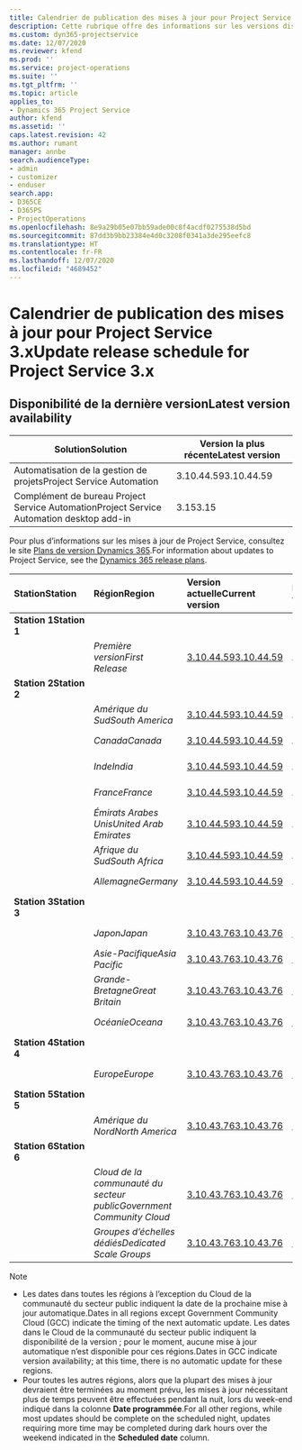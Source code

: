 ```yaml
---
title: Calendrier de publication des mises à jour pour Project Service 3.x
description: Cette rubrique offre des informations sur les versions disponibles et à venir de Dynamics 365 Project Service Automation.
ms.custom: dyn365-projectservice
ms.date: 12/07/2020
ms.reviewer: kfend
ms.prod: ''
ms.service: project-operations
ms.suite: ''
ms.tgt_pltfrm: ''
ms.topic: article
applies_to:
- Dynamics 365 Project Service
author: kfend
ms.assetid: ''
caps.latest.revision: 42
ms.author: rumant
manager: annbe
search.audienceType:
- admin
- customizer
- enduser
search.app:
- D365CE
- D365PS
- ProjectOperations
ms.openlocfilehash: 8e9a29b05e07bb59ade00c8f4acdf0275538d5bd
ms.sourcegitcommit: 87dd3b9bb23384e4d0c3208f0341a3de295eefc8
ms.translationtype: HT
ms.contentlocale: fr-FR
ms.lasthandoff: 12/07/2020
ms.locfileid: "4689452"
---
```

# <a name="update-release-schedule-for-project-service-3x"></a><span data-ttu-id="11081-103">Calendrier de publication des mises à jour pour Project Service 3.x</span><span class="sxs-lookup"><span data-stu-id="11081-103">Update release schedule for Project Service 3.x</span></span>

## <a name="latest-version-availability"></a><span data-ttu-id="11081-104">Disponibilité de la dernière version</span><span class="sxs-lookup"><span data-stu-id="11081-104">Latest version availability</span></span>

| <span data-ttu-id="11081-105">Solution</span><span class="sxs-lookup"><span data-stu-id="11081-105">Solution</span></span>  | <span data-ttu-id="11081-106">Version la plus récente</span><span class="sxs-lookup"><span data-stu-id="11081-106">Latest version</span></span> |
|-------|----|
| <span data-ttu-id="11081-107">Automatisation de la gestion de projets</span><span class="sxs-lookup"><span data-stu-id="11081-107">Project Service Automation</span></span>    | <span data-ttu-id="11081-108">3.10.44.59</span><span class="sxs-lookup"><span data-stu-id="11081-108">3.10.44.59</span></span> |
| <span data-ttu-id="11081-109">Complément de bureau Project Service Automation</span><span class="sxs-lookup"><span data-stu-id="11081-109">Project Service Automation desktop add-in</span></span>                | <span data-ttu-id="11081-110">3.15</span><span class="sxs-lookup"><span data-stu-id="11081-110">3.15</span></span>          |

<span data-ttu-id="11081-111">Pour plus d’informations sur les mises à jour de Project Service, consultez le site [Plans de version Dynamics 365](https://docs.microsoft.com/dynamics365/release-plans/).</span><span class="sxs-lookup"><span data-stu-id="11081-111">For information about updates to Project Service, see the [Dynamics 365 release plans](https://docs.microsoft.com/dynamics365/release-plans/).</span></span> 

| <span data-ttu-id="11081-112">Station</span><span class="sxs-lookup"><span data-stu-id="11081-112">Station</span></span>  | <span data-ttu-id="11081-113">Région</span><span class="sxs-lookup"><span data-stu-id="11081-113">Region</span></span> | <span data-ttu-id="11081-114">Version actuelle</span><span class="sxs-lookup"><span data-stu-id="11081-114">Current version</span></span> | <span data-ttu-id="11081-115">Prochaine version</span><span class="sxs-lookup"><span data-stu-id="11081-115">Next version</span></span> |  <span data-ttu-id="11081-116">Date planifiée</span><span class="sxs-lookup"><span data-stu-id="11081-116">Scheduled date</span></span>
| :---   | :---   | :---   | :---   |:---   |         
|<span data-ttu-id="11081-117"><strong>Station 1</strong></span><span class="sxs-lookup"><span data-stu-id="11081-117"><strong>Station 1</strong></span></span> | |  |  | |
| | <span data-ttu-id="11081-118"><i>Première version</i></span><span class="sxs-lookup"><span data-stu-id="11081-118"><i>First Release</i></span></span> | [<span data-ttu-id="11081-119">3.10.44.59</span><span class="sxs-lookup"><span data-stu-id="11081-119">3.10.44.59</span></span>](whats-new-ur-26.md) | <span data-ttu-id="11081-120">À définir</span><span class="sxs-lookup"><span data-stu-id="11081-120">TBD</span></span> | <span data-ttu-id="11081-121">8 janvier 2021</span><span class="sxs-lookup"><span data-stu-id="11081-121">January 8, 2021</span></span>
|<span data-ttu-id="11081-122"><strong>Station 2</strong></span><span class="sxs-lookup"><span data-stu-id="11081-122"><strong>Station 2</strong></span></span> | |  |  | |
| | <span data-ttu-id="11081-123"><i>Amérique du Sud</i></span><span class="sxs-lookup"><span data-stu-id="11081-123"><i>South America</i></span></span> | [<span data-ttu-id="11081-124">3.10.44.59</span><span class="sxs-lookup"><span data-stu-id="11081-124">3.10.44.59</span></span>](whats-new-ur-26.md) | <span data-ttu-id="11081-125">À définir</span><span class="sxs-lookup"><span data-stu-id="11081-125">TBD</span></span> | <span data-ttu-id="11081-126">15 janvier 2021</span><span class="sxs-lookup"><span data-stu-id="11081-126">January 15, 2021</span></span>
| | <span data-ttu-id="11081-127"><i>Canada</i></span><span class="sxs-lookup"><span data-stu-id="11081-127"><i>Canada</i></span></span> | [<span data-ttu-id="11081-128">3.10.44.59</span><span class="sxs-lookup"><span data-stu-id="11081-128">3.10.44.59</span></span>](whats-new-ur-26.md) | <span data-ttu-id="11081-129">À définir</span><span class="sxs-lookup"><span data-stu-id="11081-129">TBD</span></span> | <span data-ttu-id="11081-130">15 janvier 2021</span><span class="sxs-lookup"><span data-stu-id="11081-130">January 15, 2021</span></span>
| | <span data-ttu-id="11081-131"><i>Inde</i></span><span class="sxs-lookup"><span data-stu-id="11081-131"><i>India</i></span></span> | [<span data-ttu-id="11081-132">3.10.44.59</span><span class="sxs-lookup"><span data-stu-id="11081-132">3.10.44.59</span></span>](whats-new-ur-26.md) | <span data-ttu-id="11081-133">À définir</span><span class="sxs-lookup"><span data-stu-id="11081-133">TBD</span></span> | <span data-ttu-id="11081-134">15 janvier 2021</span><span class="sxs-lookup"><span data-stu-id="11081-134">January 15, 2021</span></span>
| | <span data-ttu-id="11081-135"><i>France</i></span><span class="sxs-lookup"><span data-stu-id="11081-135"><i>France</i></span></span> | [<span data-ttu-id="11081-136">3.10.44.59</span><span class="sxs-lookup"><span data-stu-id="11081-136">3.10.44.59</span></span>](whats-new-ur-26.md) | <span data-ttu-id="11081-137">À définir</span><span class="sxs-lookup"><span data-stu-id="11081-137">TBD</span></span> | <span data-ttu-id="11081-138">15 janvier 2021</span><span class="sxs-lookup"><span data-stu-id="11081-138">January 15, 2021</span></span>
| | <span data-ttu-id="11081-139"><i>Émirats Arabes Unis</i></span><span class="sxs-lookup"><span data-stu-id="11081-139"><i>United Arab Emirates</i></span></span> | [<span data-ttu-id="11081-140">3.10.44.59</span><span class="sxs-lookup"><span data-stu-id="11081-140">3.10.44.59</span></span>](whats-new-ur-26.md) | <span data-ttu-id="11081-141">À définir</span><span class="sxs-lookup"><span data-stu-id="11081-141">TBD</span></span> | <span data-ttu-id="11081-142">15 janvier 2021</span><span class="sxs-lookup"><span data-stu-id="11081-142">January 15, 2021</span></span>
| | <span data-ttu-id="11081-143"><i>Afrique du Sud</i></span><span class="sxs-lookup"><span data-stu-id="11081-143"><i>South Africa</i></span></span> | [<span data-ttu-id="11081-144">3.10.44.59</span><span class="sxs-lookup"><span data-stu-id="11081-144">3.10.44.59</span></span>](whats-new-ur-26.md) | <span data-ttu-id="11081-145">À définir</span><span class="sxs-lookup"><span data-stu-id="11081-145">TBD</span></span> | <span data-ttu-id="11081-146">15 janvier 2021</span><span class="sxs-lookup"><span data-stu-id="11081-146">January 15, 2021</span></span>
| | <span data-ttu-id="11081-147"><i>Allemagne</i></span><span class="sxs-lookup"><span data-stu-id="11081-147"><i>Germany</i></span></span> | [<span data-ttu-id="11081-148">3.10.44.59</span><span class="sxs-lookup"><span data-stu-id="11081-148">3.10.44.59</span></span>](whats-new-ur-26.md) | <span data-ttu-id="11081-149">À définir</span><span class="sxs-lookup"><span data-stu-id="11081-149">TBD</span></span> | <span data-ttu-id="11081-150">15 janvier 2021</span><span class="sxs-lookup"><span data-stu-id="11081-150">January 15, 2021</span></span>
|<span data-ttu-id="11081-151"><strong>Station 3</strong></span><span class="sxs-lookup"><span data-stu-id="11081-151"><strong>Station 3</strong></span></span> | |  |  | |
| | <span data-ttu-id="11081-152"><i>Japon</i></span><span class="sxs-lookup"><span data-stu-id="11081-152"><i>Japan</i></span></span> | [<span data-ttu-id="11081-153">3.10.43.76</span><span class="sxs-lookup"><span data-stu-id="11081-153">3.10.43.76</span></span>](whats-new-ur-25.md) | [<span data-ttu-id="11081-154">3.10.44.59</span><span class="sxs-lookup"><span data-stu-id="11081-154">3.10.44.59</span></span>](whats-new-ur-26.md) | <span data-ttu-id="11081-155">11 décembre 2020</span><span class="sxs-lookup"><span data-stu-id="11081-155">December 11, 2020</span></span>
| | <span data-ttu-id="11081-156"><i>Asie-Pacifique</i></span><span class="sxs-lookup"><span data-stu-id="11081-156"><i>Asia Pacific</i></span></span> | [<span data-ttu-id="11081-157">3.10.43.76</span><span class="sxs-lookup"><span data-stu-id="11081-157">3.10.43.76</span></span>](whats-new-ur-25.md) | [<span data-ttu-id="11081-158">3.10.44.59</span><span class="sxs-lookup"><span data-stu-id="11081-158">3.10.44.59</span></span>](whats-new-ur-26.md) | <span data-ttu-id="11081-159">11 décembre 2020</span><span class="sxs-lookup"><span data-stu-id="11081-159">December 11, 2020</span></span>
| | <span data-ttu-id="11081-160"><i>Grande-Bretagne</i></span><span class="sxs-lookup"><span data-stu-id="11081-160"><i>Great Britain</i></span></span> | [<span data-ttu-id="11081-161">3.10.43.76</span><span class="sxs-lookup"><span data-stu-id="11081-161">3.10.43.76</span></span>](whats-new-ur-25.md) | [<span data-ttu-id="11081-162">3.10.44.59</span><span class="sxs-lookup"><span data-stu-id="11081-162">3.10.44.59</span></span>](whats-new-ur-26.md) | <span data-ttu-id="11081-163">11 décembre 2020</span><span class="sxs-lookup"><span data-stu-id="11081-163">December 11, 2020</span></span>
| | <span data-ttu-id="11081-164"><i>Océanie</i></span><span class="sxs-lookup"><span data-stu-id="11081-164"><i>Oceana</i></span></span> | [<span data-ttu-id="11081-165">3.10.43.76</span><span class="sxs-lookup"><span data-stu-id="11081-165">3.10.43.76</span></span>](whats-new-ur-25.md) | [<span data-ttu-id="11081-166">3.10.44.59</span><span class="sxs-lookup"><span data-stu-id="11081-166">3.10.44.59</span></span>](whats-new-ur-26.md) | <span data-ttu-id="11081-167">11 décembre 2020</span><span class="sxs-lookup"><span data-stu-id="11081-167">December 11, 2020</span></span>
|<span data-ttu-id="11081-168"><strong>Station 4</strong></span><span class="sxs-lookup"><span data-stu-id="11081-168"><strong>Station 4</strong></span></span> | |  |  | |
| | <span data-ttu-id="11081-169"><i>Europe</i></span><span class="sxs-lookup"><span data-stu-id="11081-169"><i>Europe</i></span></span> | [<span data-ttu-id="11081-170">3.10.43.76</span><span class="sxs-lookup"><span data-stu-id="11081-170">3.10.43.76</span></span>](whats-new-ur-25.md) | [<span data-ttu-id="11081-171">3.10.44.59</span><span class="sxs-lookup"><span data-stu-id="11081-171">3.10.44.59</span></span>](whats-new-ur-26.md) | <span data-ttu-id="11081-172">18 décembre 2020</span><span class="sxs-lookup"><span data-stu-id="11081-172">December 18, 2020</span></span>
|<span data-ttu-id="11081-173"><strong>Station 5</strong></span><span class="sxs-lookup"><span data-stu-id="11081-173"><strong>Station 5</strong></span></span> | |  |  | |
| | <span data-ttu-id="11081-174"><i>Amérique du Nord</i></span><span class="sxs-lookup"><span data-stu-id="11081-174"><i>North America</i></span></span> | [<span data-ttu-id="11081-175">3.10.43.76</span><span class="sxs-lookup"><span data-stu-id="11081-175">3.10.43.76</span></span>](whats-new-ur-25.md) | [<span data-ttu-id="11081-176">3.10.44.59</span><span class="sxs-lookup"><span data-stu-id="11081-176">3.10.44.59</span></span>](whats-new-ur-26.md) | <span data-ttu-id="11081-177">8 janvier 2021</span><span class="sxs-lookup"><span data-stu-id="11081-177">January 8, 2021</span></span>
|<span data-ttu-id="11081-178"><strong>Station 6</strong></span><span class="sxs-lookup"><span data-stu-id="11081-178"><strong>Station 6</strong></span></span> | |  |  | |
| | <span data-ttu-id="11081-179"><i>Cloud de la communauté du secteur public</i></span><span class="sxs-lookup"><span data-stu-id="11081-179"><i>Government Community Cloud</i></span></span> | [<span data-ttu-id="11081-180">3.10.43.76</span><span class="sxs-lookup"><span data-stu-id="11081-180">3.10.43.76</span></span>](whats-new-ur-25.md) | [<span data-ttu-id="11081-181">3.10.44.59</span><span class="sxs-lookup"><span data-stu-id="11081-181">3.10.44.59</span></span>](whats-new-ur-26.md) | <span data-ttu-id="11081-182">8 janvier 2021</span><span class="sxs-lookup"><span data-stu-id="11081-182">January 8, 2021</span></span>
| | <span data-ttu-id="11081-183"><i>Groupes d’échelles dédiés</i></span><span class="sxs-lookup"><span data-stu-id="11081-183"><i>Dedicated Scale Groups</i></span></span> | [<span data-ttu-id="11081-184">3.10.43.76</span><span class="sxs-lookup"><span data-stu-id="11081-184">3.10.43.76</span></span>](whats-new-ur-25.md) | [<span data-ttu-id="11081-185">3.10.44.59</span><span class="sxs-lookup"><span data-stu-id="11081-185">3.10.44.59</span></span>](whats-new-ur-26.md) | <span data-ttu-id="11081-186">15 janvier 2021</span><span class="sxs-lookup"><span data-stu-id="11081-186">January 15, 2021</span></span>

>[!Note]
> - <span data-ttu-id="11081-187">Les dates dans toutes les régions à l’exception du Cloud de la communauté du secteur public indiquent la date de la prochaine mise à jour automatique.</span><span class="sxs-lookup"><span data-stu-id="11081-187">Dates in all regions except Government Community Cloud (GCC) indicate the timing of the next automatic update.</span></span> <span data-ttu-id="11081-188">Les dates dans le Cloud de la communauté du secteur public indiquent la disponibilité de la version ; pour le moment, aucune mise à jour automatique n’est disponible pour ces régions.</span><span class="sxs-lookup"><span data-stu-id="11081-188">Dates in GCC indicate version availability; at this time, there is no automatic update for these regions.</span></span>
> - <span data-ttu-id="11081-189">Pour toutes les autres régions, alors que la plupart des mises à jour devraient être terminées au moment prévu, les mises à jour nécessitant plus de temps peuvent être effectuées pendant la nuit, lors du week-end indiqué dans la colonne **Date programmée**.</span><span class="sxs-lookup"><span data-stu-id="11081-189">For all other regions, while most updates should be complete on the scheduled night, updates requiring more time may be completed during dark hours over the weekend indicated in the **Scheduled date** column.</span></span>
